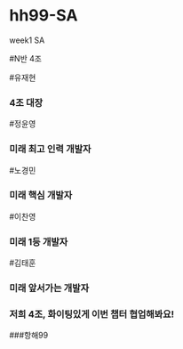 # hh99-SA
week1 SA

#N반 4조

#유재현
### 4조 대장
#정윤영
### 미래 최고 인력 개발자
#노경민
### 미래 핵심 개발자
#이찬영
### 미래 1등 개발자
#김태훈
### 미래 앞서가는 개발자

### 저희 4조, 화이팅있게 이번 챕터 협업해봐요!


###항해99
